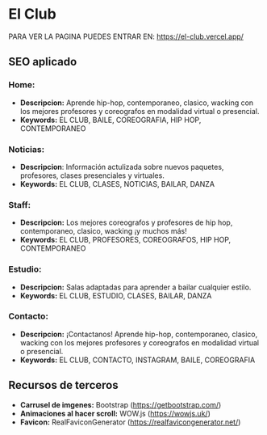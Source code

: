 # El Club
PARA VER LA PAGINA PUEDES ENTRAR EN:
https://el-club.vercel.app/

## SEO aplicado
### Home:
* __Descripcion:__ Aprende hip-hop, contemporaneo, clasico, wacking con los mejores profesores y coreografos en modalidad virtual o presencial.
* __Keywords:__ EL CLUB, BAILE, COREOGRAFIA, HIP HOP, CONTEMPORANEO

### Noticias:
* __Descripcion__: Información actulizada sobre nuevos paquetes, profesores, clases presenciales y virtuales.
* __Keywords:__ EL CLUB, CLASES, NOTICIAS, BAILAR, DANZA

### Staff:
* __Descripcion:__ Los mejores coreografos y profesores de hip hop, contemporaneo, clasico, wacking ¡y muchos más!
* __Keywords:__ EL CLUB, PROFESORES, COREOGRAFOS, HIP HOP, CONTEMPORANEO

### Estudio:
* __Descripcion:__ Salas adaptadas para aprender a bailar cualquier estilo.
* __Keywords:__ EL CLUB, ESTUDIO, CLASES, BAILAR, DANZA

### Contacto:
* __Descripcion:__ ¡Contactanos! Aprende hip-hop, contemporaneo, clasico, wacking con los mejores profesores y coreografos en modalidad virtual o presencial.
* __Keywords:__ EL CLUB, CONTACTO, INSTAGRAM, BAILE, COREOGRAFIA

## Recursos de terceros
* __Carrusel de imgenes:__ Bootstrap (https://getbootstrap.com/)
* __Animaciones al hacer scroll:__ WOW.js (https://wowjs.uk/)
* __Favicon:__ RealFaviconGenerator (https://realfavicongenerator.net/)